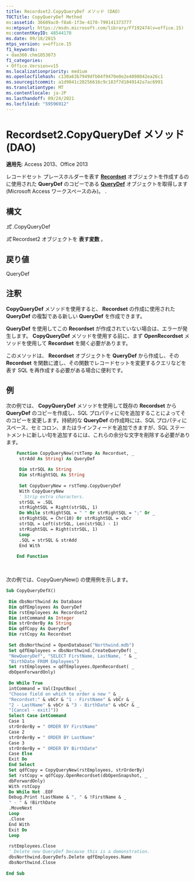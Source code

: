 ```yaml
---
title: Recordset2.CopyQueryDef メソッド (DAO)
TOCTitle: CopyQueryDef Method
ms:assetid: 36689ac0-f8a6-1f3e-4170-799141373777
ms:mtpsurl: https://msdn.microsoft.com/library/Ff192474(v=office.15)
ms:contentKeyID: 48544170
ms.date: 09/18/2015
mtps_version: v=office.15
f1_keywords:
- dao360.chm1053073
f1_categories:
- Office.Version=v15
ms.localizationpriority: medium
ms.openlocfilehash: c130a63b7949dfb04f9470e0e2e4098042ea26c1
ms.sourcegitcommit: a1d9041c20256616c9c183f7d1049142a7ac6991
ms.translationtype: MT
ms.contentlocale: ja-JP
ms.lasthandoff: 09/24/2021
ms.locfileid: "59596912"
---
```

# <a name="recordset2copyquerydef-method-dao"></a>Recordset2.CopyQueryDef メソッド (DAO)


**適用先**: Access 2013、Office 2013 

レコードセット プレースホルダーを表す **[Recordset](recordset-object-dao.md)** オブジェクトを作成するのに使用された **QueryDef** のコピーである **[QueryDef](querydef-object-dao.md)** オブジェクトを取得します (Microsoft Access ワークスペースのみ)。 .

## <a name="syntax"></a>構文

*式* .CopyQueryDef

*式* Recordset2 オブジェクトを **表す変数** 。

## <a name="return-value"></a>戻り値

QueryDef

## <a name="remarks"></a>注釈

**CopyQueryDef** メソッドを使用すると、 **Recordset** の作成に使用された **QueryDef** の複製である新しい **QueryDef** を作成できます。

**QueryDef** を使用してこの **Recordset** が作成されていない場合は、エラーが発生します。 **CopyQueryDef** メソッドを使用する前に、まず **OpenRecordset** メソッドを使用して **Recordset** を開く必要があります。

このメソッドは、 **Recordset** オブジェクトを **QueryDef** から作成し、その **Recordset** を関数に渡し、その関数でレコードセットを変更するクエリなどを表す SQL を再作成する必要がある場合に便利です。

## <a name="example"></a>例

次の例では、 **CopyQueryDef** メソッドを使用して既存の **Recordset** から **QueryDef** のコピーを作成し、SQL プロパティに句を追加することによってそのコピーを変更します。持続的な **QueryDef** の作成時には、SQL プロパティにスペース、セミコロン、またはラインフィードを追加できますが、SQL ステートメントに新しい句を追加するには、これらの余分な文字を削除する必要があります。

```vb
    Function CopyQueryNew(rstTemp As Recordset, _ 
     strAdd As String) As QueryDef 
     
     Dim strSQL As String 
     Dim strRightSQL As String 
     
     Set CopyQueryNew = rstTemp.CopyQueryDef 
     With CopyQueryNew 
     ' Strip extra characters. 
     strSQL = .SQL 
     strRightSQL = Right(strSQL, 1) 
     Do While strRightSQL = " " Or strRightSQL = ";" Or _ 
     strRightSQL = Chr(10) Or strRightSQL = vbCr 
     strSQL = Left(strSQL, Len(strSQL) - 1) 
     strRightSQL = Right(strSQL, 1) 
     Loop 
     .SQL = strSQL & strAdd 
     End With 
     
    End Function 
```     

<br/>

次の例では、CopyQueryNew() の使用例を示します。

```vb
Sub CopyQueryDefX() 
 
 Dim dbsNorthwind As Database 
 Dim qdfEmployees As QueryDef 
 Dim rstEmployees As Recordset2 
 Dim intCommand As Integer 
 Dim strOrderBy As String 
 Dim qdfCopy As QueryDef 
 Dim rstCopy As Recordset 
 
 Set dbsNorthwind = OpenDatabase("Northwind.mdb") 
 Set qdfEmployees = dbsNorthwind.CreateQueryDef( _ 
 "NewQueryDef", "SELECT FirstName, LastName, " & _ 
 "BirthDate FROM Employees") 
 Set rstEmployees = qdfEmployees.OpenRecordset( _ 
 dbOpenForwardOnly) 
 
 Do While True 
 intCommand = Val(InputBox( _ 
 "Choose field on which to order a new " & _ 
 "Recordset:" & vbCr & "1 - FirstName" & vbCr & _ 
 "2 - LastName" & vbCr & "3 - BirthDate" & vbCr & _ 
 "[Cancel - exit]")) 
 Select Case intCommand 
 Case 1 
 strOrderBy = " ORDER BY FirstName" 
 Case 2 
 strOrderBy = " ORDER BY LastName" 
 Case 3 
 strOrderBy = " ORDER BY BirthDate" 
 Case Else 
 Exit Do 
 End Select 
 Set qdfCopy = CopyQueryNew(rstEmployees, strOrderBy) 
 Set rstCopy = qdfCopy.OpenRecordset(dbOpenSnapshot, _ 
 dbForwardOnly) 
 With rstCopy 
 Do While Not .EOF 
 Debug.Print !LastName & ", " & !FirstName & _ 
 " - " & !BirthDate 
 .MoveNext 
 Loop 
 .Close 
 End With 
 Exit Do 
 Loop 
 
 rstEmployees.Close 
 ' Delete new QueryDef because this is a demonstration. 
 dbsNorthwind.QueryDefs.Delete qdfEmployees.Name 
 dbsNorthwind.Close 
 
End Sub 
 
```

